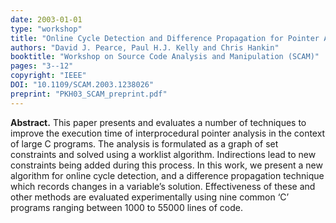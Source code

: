```yaml
---
date: 2003-01-01
type: "workshop"
title: "Online Cycle Detection and Difference Propagation for Pointer Analysis"
authors: "David J. Pearce, Paul H.J. Kelly and Chris Hankin"
booktitle: "Workshop on Source Code Analysis and Manipulation (SCAM)"
pages: "3--12"
copyright: "IEEE"
DOI: "10.1109/SCAM.2003.1238026"
preprint: "PKH03_SCAM_preprint.pdf"
---
```


**Abstract.**  This paper presents and evaluates a number of techniques to improve the execution time of interprocedural pointer analysis in the context of large C programs. The analysis is formulated as a graph of set constraints and solved using a worklist algorithm. Indirections lead to new constraints being added during this process.
In this work, we present a new algorithm for online cycle detection, and a difference propagation technique which records changes in a variable’s solution. Effectiveness of these and other methods are evaluated experimentally using nine common ‘C’ programs ranging between 1000 to 55000 lines of code.
